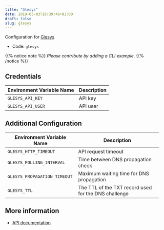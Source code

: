 ```yaml
---
title: "Glesys"
date: 2019-03-03T16:39:46+01:00
draft: false
slug: glesys
---
```


<!-- THIS DOCUMENTATION IS AUTO-GENERATED. PLEASE DO NOT EDIT. -->
<!-- providers/dns/glesys/glesys.toml -->
<!-- THIS DOCUMENTATION IS AUTO-GENERATED. PLEASE DO NOT EDIT. -->
<!-- providers/dns/glesys/glesys.toml -->
<!-- THIS DOCUMENTATION IS AUTO-GENERATED. PLEASE DO NOT EDIT. -->


Configuration for [Glesys](https://glesys.com/).


<!--more-->

- Code: `glesys`

{{% notice note %}}
_Please contribute by adding a CLI example._
{{% /notice %}}




## Credentials

| Environment Variable Name | Description |
|-----------------------|-------------|
| `GLESYS_API_KEY` | API key |
| `GLESYS_API_USER` | API user |


## Additional Configuration

| Environment Variable Name | Description |
|--------------------------------|-------------|
| `GLESYS_HTTP_TIMEOUT` | API request timeout |
| `GLESYS_POLLING_INTERVAL` | Time between DNS propagation check |
| `GLESYS_PROPAGATION_TIMEOUT` | Maximum waiting time for DNS propagation |
| `GLESYS_TTL` | The TTL of the TXT record used for the DNS challenge |




## More information

- [API documentation](https://github.com/GleSYS/API/wiki/API-Documentation)

<!-- THIS DOCUMENTATION IS AUTO-GENERATED. PLEASE DO NOT EDIT. -->
<!-- providers/dns/glesys/glesys.toml -->
<!-- THIS DOCUMENTATION IS AUTO-GENERATED. PLEASE DO NOT EDIT. -->
<!-- providers/dns/glesys/glesys.toml -->
<!-- THIS DOCUMENTATION IS AUTO-GENERATED. PLEASE DO NOT EDIT. -->
